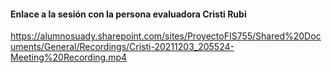 #### Enlace a la sesión con la persona evaluadora Cristi Rubi
https://alumnosuady.sharepoint.com/sites/ProyectoFIS755/Shared%20Documents/General/Recordings/Cristi-20211203_205524-Meeting%20Recording.mp4
